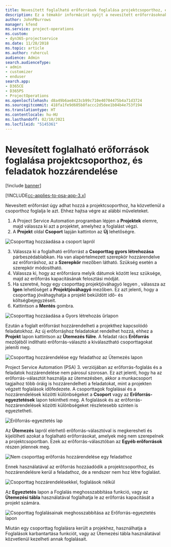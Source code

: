```yaml
---
title: Nevesített foglalható erőforrások foglalása projektcsoporthoz, és feladatok hozzárendelése
description: Ez a témakör információt nyújt a nevesített erőforrásoknak a projektcsoportokhoz való foglalásáról, és a feladatokhoz való hozzárendeléséről.
author: JohnPBurrows
manager: kfend
ms.service: project-operations
ms.custom:
- dyn365-projectservice
ms.date: 11/28/2018
ms.topic: article
ms.author: ruhercul
audience: Admin
search.audienceType:
- admin
- customizer
- enduser
search.app:
- D365CE
- D365PS
- ProjectOperations
ms.openlocfilehash: d8a49b6ae8423cb99c710e40704475b4a71d3724
ms.sourcegitcommit: 418fa1fe9d605b8faccc2d5dee1b04b4e753f194
ms.translationtype: HT
ms.contentlocale: hu-HU
ms.lasthandoff: 02/10/2021
ms.locfileid: "5145361"
---
```

# <a name="book-named-bookable-resources-to-a-project-team-and-assign-tasks"></a>Nevesített foglalható erőforrások foglalása projektcsoporthoz, és feladatok hozzárendelése 

[!include [banner](../includes/psa-now-project-operations.md)]

[!INCLUDE[cc-applies-to-psa-app-3.x](../includes/cc-applies-to-psa-app-3x.md)]

Nevesített erőforrást úgy adhat hozzá a projektcsoporthoz, ha közvetlenül a csoporthoz foglalja le azt. Ehhez hajtsa végre az alábbi műveleteket.

1. A Project Service Automation programban lépjen a **Projektek** elemre, majd válassza ki azt a projektet, amelyhez a foglalást végzi.
2. A **Projekt** oldal **Csoport** lapján kattinton az **Új** lehetőségre. 

![Csoporttag hozzáadása a csoport lapról](media/RM-how-to-1.png)

3. Válassza ki a foglalható erőforrást a **Csoporttag gyors létrehozása** párbeszédablabkan. Ha van alapértelmezett szerepkör hozzárendelve az erőforráshoz, az a **Szerepkör** mezőben látható. Szükség esetén a szerepkör módosítható. 
4. Válassza ki, hogy az erőforrásra melyik dátumok között lesz szüksége, majd az erőforrás kapacitásának felosztási módját. 
5. Ha szeretné, hogy egy csoporttag projektjóváhagyó legyen , válassza az **Igen** lehetőséget a **Projektjóváhagyó** mezőben. Ez azt jelenti, hogy a csoporttag jóváhagyhatja a projekt beküldött idő- és költségbejegyzéseit. 
6. Kattintson a **Mentés** gombra.

![Csoporttag hozzáadása a Gyors létrehozás űrlapon](media/RM-how-to-2.png)


Ezután a foglalt erőforrást hozzárendelheti a projekthez kapcsolódó feladatokhoz. Az új erőforráshoz feladatokat rendelhet hozzá, ehhez a **Projekt** lapon kattintson az **Ütemezés fülre**. A feladat rács **Erőforrás** mezőjéből indítható erőforrás-választó a kiválasztható csoporttagokat jeleníti meg.

![Csoporttag hozzárendelése egy feladathoz az Ütemezés lapon](media/RM-how-to-3.png)

Project Service Automation (PSA) 3. verziójában az erőforrás-foglalás és a feladatok hozzárendelése nem párosul szorosan. Ez azt jelenti, hogy ha az erőforrás-választót használja az ütemezésben, akkor a munkacsoport tagjaihoz több óráig is hozzárendelheti a feladatokat, mint a projekten végzett foglalások időfedezete.
A csoporttagok foglalásai és a hozzárendelések közötti különbségeket a **Csoport** vagy az **Erőforrás-egyeztetések** lapon tekintheti meg. A foglalások és az erőforrás-hozzárendelések közötti különbségeket részletesebb szinten is egyeztetheti.

![Erőforrás-egyeztetés lap](media/RM-how-to-4.png)

Az **Ütemezés** lapról elérhető erőforrás-választóval is megkeresheti és kijelölheti azokat a foglalható erőforrásokat, amelyek még nem szerepelnek a projektcsoportban. Ezek az erőforrás-választóban az **Egyéb erőforrások** részen jelennek meg.

![Nem csoporttag erőforrás hozzárendelése egy feladathoz](media/RM-how-to-5.png)

Ennek használatával az erőforrás hozzáadódik a projektcsoporthoz, és hozzárendelésre kerül a feladathoz, de a rendszer nem hoz létre foglalást.

![Csoporttag hozzárendelésekkel, foglalások nélkül](media/RM-how-to-6.png)

Az **Egyeztetés** lapon a Foglalás meghosszabbítása funkció, vagy az **Ütemezési tábla** használatával foglalhatja le az erőforrás kapacitását a projekt számára.

![Csoporttag foglalásainak meghosszabbítása az Erőforrás-egyeztetés lapon](media/RM-how-to-7.png)

Miután egy csoporttag foglalásra került a projekhez, használhatja a Foglalások karbantartása funkciót, vagy az Ütemezési tábla használatával közvetlenül kezelheti annak foglalásait.
